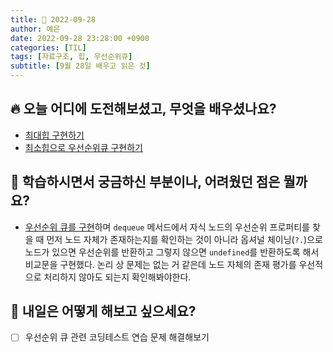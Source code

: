 ```yaml
---
title: 📸 2022-09-28
author: 예은
date: 2022-09-28 23:28:00 +0900
categories: [TIL]
tags: [자료구조, 힙, 우선순위큐]
subtitle: [9월 28일 배우고 읽은 것]
---
```


## 🔥 오늘 어디에 도전해보셨고, 무엇을 배우셨나요?

- [최대힙 구현하기](/posts/data-structure-heap/)
- [최소힙으로 우선순위큐 구현하기](/posts/data-structure-priority-queue)

## 🌊 학습하시면서 궁금하신 부분이나, 어려웠던 점은 뭘까요?

- [우선순위 큐를 구현](/posts/data-structure-priority-queue/#-dequeue)하며 `dequeue` 메서드에서 자식 노드의 우선순위 프로퍼티를 찾을 때 먼저 노드 자체가 존재하는지를 확인하는 것이 아니라 옵셔널 체이닝(`?.`)으로 노드가 있으면 우선순위를 반환하고 그렇지 않으면 `undefined`를 반환하도록 해서 비교문을 구현했다. 논리 상 문제는 없는 거 같은데 노드 자체의 존재 평가를 우선적으로 처리하지 않아도 되는지 확인해봐야한다.

## 🌟 내일은 어떻게 해보고 싶으세요?

- [ ] 우선순위 큐 관련 코딩테스트 연습 문제 해결해보기
